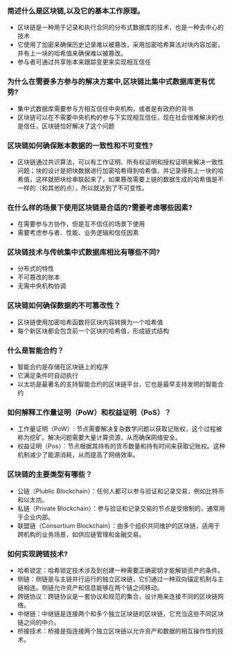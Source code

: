 
### 简述什么是区块链,以及它的基本工作原理。

- 区块链是一种用于记录和执行合同的分布式数据库的技术，也是一种去中心的技术
- 它使用了加密来确保历史记录难以被篡改，采用加密哈希算法对块内容加密，并有上一块的哈希值来确保难以被篡改。
- 参与者可通过共享账本来跟踪变更来实现相互信任

### 为什么在需要多方参与的解决方案中,区块链比集中式数据库更有优势?

- 集中式数据库需要参与方相互信任中央机构，或者是有政府的背书
- 区块链可以在不需要中央机构的参与下实现相互信任，现在社会很难解决的也是信任，区块链恰好解决了这个问题

### 区块链如何确保账本数据的一致性和不可变性?

- 区块链通过共识算法，可以有工作证明、所有权证明和授权证明来解决一致性问题；块的设计是把块数据进行加密哈希得到哈希值，并记录得有上一块的哈希值，这样就把块给串联起来了，如果篡改需要上链的数据生成的哈希值是不一样的（和其他的点），所以就达到了不可变性。

### 在什么样的场景下使用区块链是合适的?需要考虑哪些因素?

- 在需要参与方协作，但是互不信任的场景下使用
- 需要考虑参与者、性能、业务逻辑和信任因素

### 区块链技术与传统集中式数据库相比有哪些不同?

- 分布式的特性
- 不可篡改的账本
- 无需中央机构协调

### 区块链如何确保数据的不可篡改性？

- 区块链使用加密哈希函数将区块内容转换为一个哈希值
- 每个新区块都会包含前一个区块的哈希值，形成链式结构
### 什么是智能合约？

- 智能合约是存储在区块链上的程序
- 它满足条件时自动执行
- 以太坊是最著名的支持智能合约的区块链平台，它也是最早支持发明的智能合约
### 如何解释工作量证明（PoW）和权益证明（PoS）？

- 工作量证明（PoW）: 节点需要解决复杂数学问题以获取记账权，这个过程被称为挖矿。解决问题需要大量计算资源，从而确保网络安全。
- 权益证明（Pos）：节点根据其持有的货币数量和持有时间来获取记账权。这种机制减少了能源消耗，从而提高了网络效率。
### 区块链的主要类型有哪些？

- 公链（Plublic Blockchain）：任何人都可以参与验证和记录交易，例如比特币和以太坊。
- 私链（Private Blockchain）：参与验证和记录交易的节点是受限制的，通常用于企业内部。
- 联盟链（Consortium Blockchain）：由多个组织共同维护的区块链，适用于跨机构的业务场景，如供应链管理和金融交易。
### 如何实现跨链技术?

- 哈希锁定：哈希锁定技术涉及到创建一种需要正确密钥才能解锁资产的条件。
- 侧链：侧链是与主链并行运行的独立区块链，它们通过一种双向锚定机制与主链相连。侧链允许资产和信息能够在两个链之间移动。
- 跨链协议：跨链协议是一套协议和规范的集合，设计用来连接不同的区块链网络。
- 中继链：中继链是连接两个和多个独立区块链的区块链，它充当这些不同区块链之间的中介。
- 桥接技术：桥接是指连接两个独立区块链以允许资产和数据的相互操作性的技术。
  
